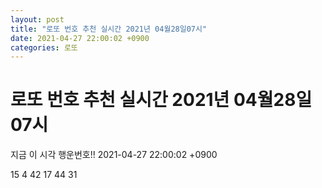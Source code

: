 ```yaml
---
layout: post
title: "로또 번호 추천 실시간 2021년 04월28일07시"
date: 2021-04-27 22:00:02 +0900
categories: 로또
---
```


# 로또 번호 추천 실시간 2021년 04월28일07시

지금 이 시각 행운번호!! 2021-04-27 22:00:02 +0900

 15  4  42  17  44  31 

